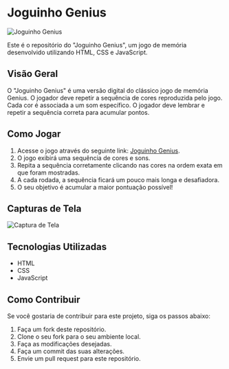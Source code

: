 # Joguinho Genius

![Joguinho Genius](https://meusjoguinhos.vercel.app/img/JoguinhoGenius.png)

Este é o repositório do "Joguinho Genius", um jogo de memória desenvolvido utilizando HTML, CSS e JavaScript.

## Visão Geral

O "Joguinho Genius" é uma versão digital do clássico jogo de memória Genius. O jogador deve repetir a sequência de cores reproduzida pelo jogo. Cada cor é associada a um som específico. O jogador deve lembrar e repetir a sequência correta para acumular pontos.

## Como Jogar

1. Acesse o jogo através do seguinte link: [Joguinho Genius](https://joguinhogenius.vercel.app/).
2. O jogo exibirá uma sequência de cores e sons.
3. Repita a sequência corretamente clicando nas cores na ordem exata em que foram mostradas.
4. A cada rodada, a sequência ficará um pouco mais longa e desafiadora.
5. O seu objetivo é acumular a maior pontuação possível!

## Capturas de Tela

![Captura de Tela](./imgs/screenshot.png)

## Tecnologias Utilizadas

-   HTML
-   CSS
-   JavaScript

## Como Contribuir

Se você gostaria de contribuir para este projeto, siga os passos abaixo:

1. Faça um fork deste repositório.
2. Clone o seu fork para o seu ambiente local.
3. Faça as modificações desejadas.
4. Faça um commit das suas alterações.
5. Envie um pull request para este repositório.

#
